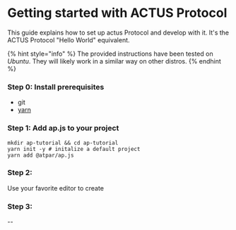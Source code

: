 # Getting started with ACTUS Protocol

This guide explains how to set up actus Protocol and develop with it. It's the ACTUS Protocol "Hello World" equivalent.

{% hint style="info" %}
The provided instructions have been tested on _Ubuntu_. They will likely work in a similar way on other  distros.
{% endhint %}

### Step 0: Install prerequisites

* git
* [yarn](https://yarnpkg.com/lang/en/docs/install/#debian-stable)

### Step 1: Add ap.js to your project

```text
mkdir ap-tutorial && cd ap-tutorial
yarn init -y # initalize a default project
yarn add @atpar/ap.js 
```

### Step 2: 

Use your favorite editor to create 

### Step 3:

--



